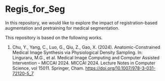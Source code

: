 # Regis_for_Seg
In this repository, we would like to explore the impact of registration-based augmentation and pretraining for medical segmentation.

This repository is based on the following works.

1. Chu, Y., Yang, C., Luo, G., Qiu, Z., Gao, X. (2024). Anatomic-Constrained Medical Image Synthesis via Physiological Density Sampling. In: Linguraru, M.G., et al. Medical Image Computing and Computer Assisted Intervention – MICCAI 2024. MICCAI 2024. Lecture Notes in Computer Science, vol 15011. Springer, Cham. https://doi.org/10.1007/978-3-031-72120-5_7
